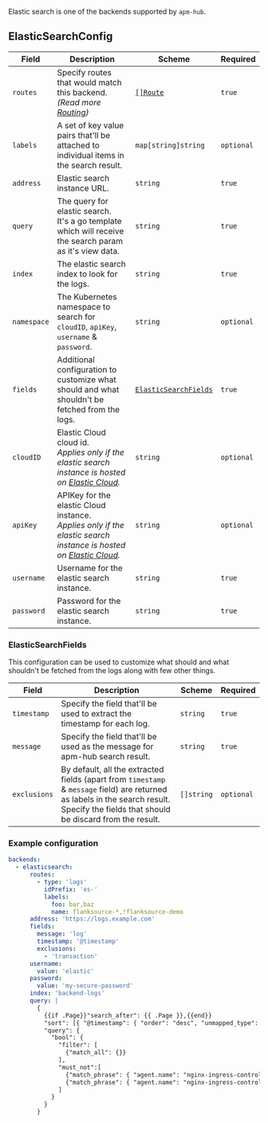 Elastic search is one of the backends supported by `apm-hub`.

## ElasticSearchConfig

| Field       | Description                                                                                                                                           | Scheme                                        | Required   |
| ----------- | ----------------------------------------------------------------------------------------------------------------------------------------------------- | --------------------------------------------- | ---------- |
| `routes`    | Specify routes that would match this backend.<br> _(Read more [Routing](../concepts/routing.md))_                                                     | [`[]Route`](../concepts/routing.md#route)     | `true`     |
| `labels`    | A set of key value pairs that'll be attached to individual items in the search result.                                                                | `map[string]string`                           | `optional` |
| `address`   | Elastic search instance URL.                                                                                                                          | `string`                                      | `true`     |
| `query`     | The query for elastic search.<br>It's a go template which will receive the search param as it's view data.                                            | `string`                                      | `true`     |
| `index`     | The elastic search index to look for the logs.                                                                                                        | `string`                                      | `true`     |
| `namespace` | The Kubernetes namespace to search for `cloudID`, `apiKey`, `username` & `password`.                                                                  | `string`                                      | `optional` |
| `fields`    | Additional configuration to customize what should and what shouldn't be fetched from the logs.                                                        | [`ElasticSearchFields`](#elasticsearchfields) | `true`     |
| `cloudID`   | Elastic Cloud cloud id. <br>_Applies only if the elastic search instance is hosted on [Elastic Cloud](https://www.elastic.co/cloud/)._                | `string`                                      | `optional` |
| `apiKey`    | APIKey for the elastic Cloud instance. <br>_Applies only if the elastic search instance is hosted on [Elastic Cloud](https://www.elastic.co/cloud/)._ | `string`                                      | `optional` |
| `username`  | Username for the elastic search instance.                                                                                                             | `string`                                      | `true`     |
| `password`  | Password for the elastic search instance.                                                                                                             | `string`                                      | `true`     |

### ElasticSearchFields

This configuration can be used to customize what should and what shouldn't be fetched from the logs along with few other things.

| Field        | Description                                                                                                                                                                                | Scheme     | Required   |
| ------------ | ------------------------------------------------------------------------------------------------------------------------------------------------------------------------------------------ | ---------- | ---------- |
| `timestamp`  | Specify the field that'll be used to extract the timestamp for each log.                                                                                                                   | `string`   | `true`     |
| `message`    | Specify the field that'll be used as the message for apm-hub search result.                                                                                                                | `string`   | `true`     |
| `exclusions` | By default, all the extracted fields (apart from `timestamp` & `message` field) are returned as labels in the search result.<br>Specify the fields that should be discard from the result. | `[]string` | `optional` |

### Example configuration

```yaml
backends:
  - elasticsearch:
      routes:
        - type: 'logs'
          idPrefix: 'es-'
          labels:
            foo: bar,baz
            name: flanksource-*,!flanksource-demo
      address: 'https://logs.example.com'
      fields:
        message: 'log'
        timestamp: '@timestamp'
        exclusions:
          - 'transaction'
      username:
        value: 'elastic'
      password:
        value: 'my-secure-password'
      index: 'backend-logs'
      query: |
        {
          {{if .Page}}"search_after": {{ .Page }},{{end}}
          "sort": [{ "@timestamp": { "order": "desc", "unmapped_type": "boolean" } }],
          "query": {
            "bool": {
              "filter": [
                {"match_all": {}}
              ],
              "must_not":[
                {"match_phrase": { "agent.name": "nginx-ingress-controller-f6zx7" }},
                {"match_phrase": { "agent.name": "nginx-ingress-controller-r46vg" }}
              ]
            }
          }
        }
```
